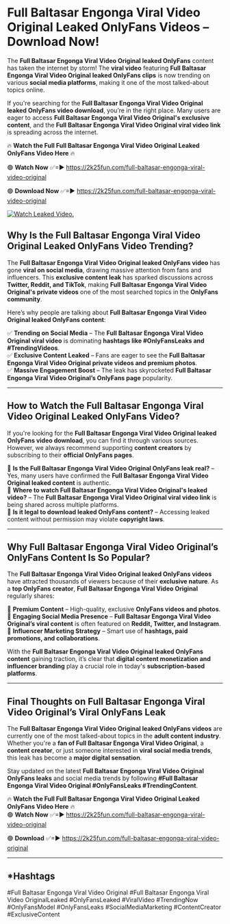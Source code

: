 # Full Baltasar Engonga Viral Video Original Leaked OnlyFans Videos – Download Now!

The **Full Baltasar Engonga Viral Video Original leaked OnlyFans** content has taken the internet by storm! The **viral video** featuring **Full Baltasar Engonga Viral Video Original leaked OnlyFans clips** is now trending on various **social media platforms**, making it one of the most talked-about topics online.  

If you're searching for the **Full Baltasar Engonga Viral Video Original leaked OnlyFans video download**, you’re in the right place. Many users are eager to access **Full Baltasar Engonga Viral Video Original's exclusive content**, and the **Full Baltasar Engonga Viral Video Original viral video link** is spreading across the internet.  

🔥 **Watch the Full Full Baltasar Engonga Viral Video Original Leaked OnlyFans Video Here** 🔥  

🟢 **Watch Now** ✅=► https://2k25fun.com/full-baltasar-engonga-viral-video-original

🟢 **Download Now** ✅=► https://2k25fun.com/full-baltasar-engonga-viral-video-original

[![Watch Leaked Video.](https://miro.medium.com/v2/resize:fit:828/format:webp/1*cilzJN44JGOrTw9NJCrNHA.gif "Watch Leaked Video")](https://2k25fun.com/full-baltasar-engonga-viral-video-original)

## **Why Is the Full Baltasar Engonga Viral Video Original Leaked OnlyFans Video Trending?**  

The **Full Baltasar Engonga Viral Video Original leaked OnlyFans video** has gone **viral on social media**, drawing massive attention from fans and influencers. This **exclusive content leak** has sparked discussions across **Twitter, Reddit, and TikTok**, making **Full Baltasar Engonga Viral Video Original's private videos** one of the most searched topics in the **OnlyFans community**.  

Here’s why people are talking about **Full Baltasar Engonga Viral Video Original leaked OnlyFans content**:  

✅ **Trending on Social Media** – The **Full Baltasar Engonga Viral Video Original viral video** is dominating **hashtags like #OnlyFansLeaks and #TrendingVideos**.  
✅ **Exclusive Content Leaked** – Fans are eager to see the **Full Baltasar Engonga Viral Video Original private videos and premium photos**.  
✅ **Massive Engagement Boost** – The leak has skyrocketed **Full Baltasar Engonga Viral Video Original’s OnlyFans page** popularity.  

---

## **How to Watch the Full Baltasar Engonga Viral Video Original Leaked OnlyFans Video?**  

If you're looking for the **Full Baltasar Engonga Viral Video Original leaked OnlyFans video download**, you can find it through various sources. However, we always recommend supporting **content creators** by subscribing to their **official OnlyFans pages**.  

🔹 **Is the Full Baltasar Engonga Viral Video Original OnlyFans leak real?** – Yes, many users have confirmed the **Full Baltasar Engonga Viral Video Original leaked content** is authentic.  
🔹 **Where to watch Full Baltasar Engonga Viral Video Original's leaked video?** – The **Full Baltasar Engonga Viral Video Original viral video link** is being shared across multiple platforms.  
🔹 **Is it legal to download leaked OnlyFans content?** – Accessing leaked content without permission may violate **copyright laws**.  

---

## **Why Full Baltasar Engonga Viral Video Original’s OnlyFans Content Is So Popular?**  

The **Full Baltasar Engonga Viral Video Original leaked OnlyFans videos** have attracted thousands of viewers because of their **exclusive nature**. As a **top OnlyFans creator**, **Full Baltasar Engonga Viral Video Original** regularly shares:  

📌 **Premium Content** – High-quality, exclusive **OnlyFans videos and photos**.  
📌 **Engaging Social Media Presence** – **Full Baltasar Engonga Viral Video Original’s viral content** is often featured on **Reddit, Twitter, and Instagram**.  
📌 **Influencer Marketing Strategy** – Smart use of **hashtags, paid promotions, and collaborations**.  

With the **Full Baltasar Engonga Viral Video Original leaked OnlyFans content** gaining traction, it’s clear that **digital content monetization and influencer branding** play a crucial role in today's **subscription-based platforms**.  

---

## **Final Thoughts on Full Baltasar Engonga Viral Video Original’s Viral OnlyFans Leak**  

The **Full Baltasar Engonga Viral Video Original leaked OnlyFans videos** are currently one of the most talked-about topics in the **adult content industry**. Whether you're a **fan of Full Baltasar Engonga Viral Video Original**, a **content creator**, or just someone interested in **viral social media trends**, this leak has become a **major digital sensation**.  

Stay updated on the latest **Full Baltasar Engonga Viral Video Original OnlyFans leaks** and social media trends by following **#Full Baltasar Engonga Viral Video Original #OnlyFansLeaks #TrendingContent**.  

🔥 **Watch the Full Full Baltasar Engonga Viral Video Original Leaked OnlyFans Video Here** 🔥  
🟢 **Watch Now** ✅=► https://2k25fun.com/full-baltasar-engonga-viral-video-original

🟢 **Download** ✅=► https://2k25fun.com/full-baltasar-engonga-viral-video-original

---

## *Hashtags
#Full Baltasar Engonga Viral Video Original #Full Baltasar Engonga Viral Video OriginalLeaked #OnlyFansLeaked #ViralVideo #TrendingNow #OnlyFansModel #OnlyFansLeaks #SocialMediaMarketing #ContentCreator #ExclusiveContent  